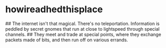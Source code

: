 # howireadhedthisplace
## The internet isn't that magical. There's no teleportation. Information is peddled by secret gnomes that run at close to lightspeed through special channels. 
## They meet and trade at special points, where they exchange packets made of bits, and then run off on various errands. 